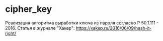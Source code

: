 # cipher_key
Реализация алгоритма выработки ключа из пароля согласно Р 50.1.111 - 2016. Статья в журнале "Хакер": https://xakep.ru/2018/06/09/hash-it-right/
